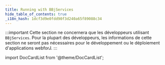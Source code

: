 ```yaml
---
title: Running with BBjServices
hide_table_of_contents: true
_i18n_hash: 1dcf3d9e0fdd90f3d240a65f89088c34
---
```

:::important 
Cette section ne concernera que les développeurs utilisant `BBjServices`. Pour la plupart des développeurs, les informations de cette section ne seront pas nécessaires pour le développement ou le déploiement d'applications webforJ.
:::

<Head>
  <style>{`
  .container {
    max-width: 65em !important;
  }
  `}</style>
</Head>

<!-- vale off -->
import DocCardList from '@theme/DocCardList';

<!-- vale on -->

<DocCardList className="topics-list" />
